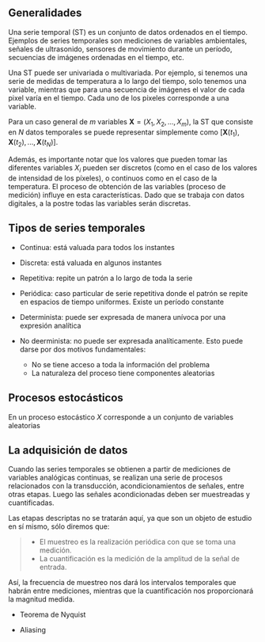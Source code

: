 
## Generalidades

Una serie temporal (ST) es un conjunto de datos ordenados en el tiempo. Ejemplos de series temporales son mediciones de variables ambientales, señales de ultrasonido, sensores de movimiento durante un período, secuencias de imágenes ordenadas en el tiempo, etc.

Una ST puede ser univariada o multivariada. Por ejemplo, si tenemos una serie de medidas de temperatura a lo largo del tiempo, solo tenemos una variable, mientras que para una secuencia de imágenes el valor de cada pixel varía en el tiempo. Cada uno de los pixeles corresponde a una variable. 

Para un caso general de $m$ variables $\pmb{X} = (X_1, X_2, ..., X_m)$, la ST que consiste en $N$ datos temporales se puede representar simplemente como $\left[\pmb{X}(t_1), \pmb{X}(t_2),..., \pmb{X}(t_N)\right]$.

Además, es importante notar que los valores que pueden tomar las diferentes variables $X_i$ pueden ser discretos (como en el caso de los valores de intensidad de los píxeles), o continuos como en el caso de la temperatura. El proceso de obtención de las variables (proceso de medición) influye en esta características. Dado que se trabaja con datos digitales, a la postre todas las variables serán discretas.
 
## Tipos de series temporales

- Continua: está valuada para todos los instantes 
- Discreta: está valuada en algunos instantes
- Repetitiva: repite un patrón a lo largo de toda la serie
- Periódica: caso particular de serie repetitiva donde el patrón se repite en espacios de tiempo uniformes. Existe un período constante
- Determinista: puede ser expresada de manera unívoca por una expresión analítica
- No deerminista: no puede ser expresada analíticamente. Esto puede darse por dos motivos fundamentales:
    
    - No se tiene acceso a toda la información del problema
    - La naturaleza del proceso tiene componentes aleatorias

## Procesos estocásticos

En un proceso estocástico $X$ corresponde a un conjunto de variables aleatorias

## La adquisición de datos

Cuando las series temporales se obtienen a partir de mediciones de variables analógicas continuas, se realizan una serie de procesos relacionados con la transducción, acondicionamientos de señales, entre otras etapas. Luego las señales acondicionadas deben ser muestreadas y cuantificadas.

Las etapas descriptas no se tratarán aquí, ya que son un objeto de estudio en sí mismo, sólo diremos que:

> * El muestreo es la realización periódica con que se toma una medición.
> * La cuantificación es la medición de la amplitud de la señal de entrada. 

Así, la frecuencia de muestreo nos dará los intervalos temporales que habrán entre mediciones, mientras que la cuantificación nos proporcionará la magnitud medida.

* Teorema de Nyquist

* Aliasing